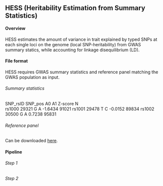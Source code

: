 ## HESS (Heritability Estimation from Summary Statistics)

#### Overview

HESS estimates the amount of variance in trait explained by typed SNPs at
each single loci on the genome (local SNP-heritability) from GWAS summary
statics, while accounting for linkage disequilibrium (LD).

#### File format

HESS requires GWAS summary statistics and reference panel matching the GWAS
population as input.

###### Summary statistics

SNP\_rsID SNP\_pos A0 A1 Z-score N <br/>
rs1000 29321 G A -1.6434 91021
rs1001 29478 T C -0.0152 89834
rs1002 30500 G A 0.7238 95831

###### Reference panel

Can be downloaded [here](https://drive.google.com/open?id=0B0OmLzMQAvWqT3pnTUhtaTBKbDA).

#### Pipeline

###### Step 1

###### Step 2
